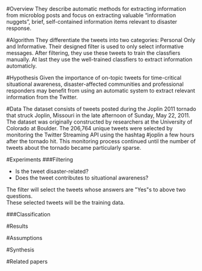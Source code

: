 #Overview
They describe automatic methods for extracting information from microblog posts and focus on extracting valuable “information nuggets”, brief, self-contained information items relevant to disaster response.

#Algorithm
They differentiate the tweets into two categories: Personal Only and Informative. Their designed filter is used to only select informative messages. After filtering, they use these tweets to train the classfiers manually. At last they use the well-trained classfiers to extract information automaticly.


#Hypothesis
Given the importance of on-topic tweets for time-critical situational awareness, disaster-affected communities and professional responders may benefit from using an automatic system to extract relevant information from the Twitter.


#Data
The dataset consists of tweets posted during the Joplin 2011 tornado that struck Joplin, Missouri in the late afternoon of Sunday, May 22, 2011. The dataset was originally constructed by researchers at the University of Colorado at Boulder. The 206,764 unique tweets were selected by monitoring the Twitter Streaming API using the hashtag #joplin a few hours after the tornado hit. This monitoring process continued until the number of tweets about the tornado became particularly sparse.


#Experiments
###Filtering
* Is the tweet disaster-related?
* Does the tweet contributes to situational awareness?           
      
The filter will select the tweets whose answers are "Yes"s to above two questions.      
These selected tweets will be the training data.      

###Classification





#Results



#Assumptions



#Synthesis



#Related papers
